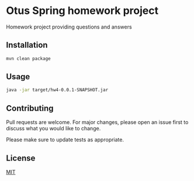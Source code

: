 # Otus Spring homework project

Homework project providing questions and answers

## Installation

```bash
mvn clean package
```

## Usage

```bash
java -jar target/hw4-0.0.1-SNAPSHOT.jar 
```

## Contributing
Pull requests are welcome. For major changes, please open an issue first to discuss what you would like to change.

Please make sure to update tests as appropriate.

## License
[MIT](https://choosealicense.com/licenses/mit/)